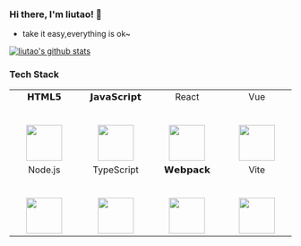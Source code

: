 ### Hi there, I'm liutao! 👋
- take it easy,everything is ok~

[![liutao's github stats](https://github-readme-stats.vercel.app/api?username=liutaohz&show_icons=true&theme=dracula)](https://github.com/liutaohz/github-readme-stats)

### Tech Stack
<table>
  <tbody>
    <tr valign="top">
      <td width="20%" align="center">
        <span>𝗛𝗧𝗠𝗟𝟱</span><br><br><br>
        <img height="64px" src="https://cdn.svgporn.com/logos/html-5.svg">
      </td>
      <td width="20%" align="center">
        <span>𝗝𝗮𝘃𝗮𝗦𝗰𝗿𝗶𝗽𝘁</span><br><br><br>
        <img height="64px" src="https://cdn.svgporn.com/logos/javascript.svg">
      </td>
      <td width="20%" align="center">
        <span>React</span><br><br><br>
        <img height="64px" src="https://cdn.svgporn.com/logos/react.svg">
      </td>
      <td width="20%" align="center">
        <span>Vue</span><br><br><br>
        <img height="64px" src="https://cdn.svgporn.com/logos/vue.svg">
      </td>
    </tr>
    <tr valign="top">
      <td width="20%" align="center">
        <span>Node.js</span><br><br><br>
        <img height="64px" src="https://cdn.svgporn.com/logos/nodejs-icon.svg">
      <td width="20%" align="center">
        <span>TypeScript</span><br><br><br>
        <img height="64px" src="https://cdn.svgporn.com/logos/typescript-icon.svg">
      <td width="20%" align="center">
        <span>𝗪𝗲𝗯𝗽𝗮𝗰𝗸</span><br><br><br>
        <img height="64px" src="https://cdn.svgporn.com/logos/webpack.svg">
      </td>
      <td width="20%" align="center">
        <span>Vite</span><br><br><br>
        <img height="64px" src="https://vitejs.dev/logo.svg">
      </td>
    </tr>
  </tbody>
</table>
